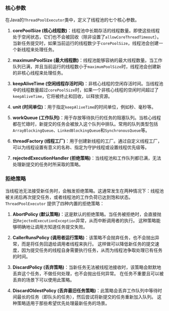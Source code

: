 
### 核心参数

在Java的`ThreadPoolExecutor`类中，定义了线程池的七个核心参数。

1.  **corePoolSize (核心线程数)**：线程池中长期存活的线程数量。即使这些线程处于空闲状态，它们也不会被回收（除非设置了`allowCoreThreadTimeout`）。当新任务提交时，如果当前运行的线程数少于`corePoolSize`，线程池会创建一个新线程来处理任务。

2.  **maximumPoolSize (最大线程数)**：线程池能够容纳的最大线程数量。当工作队列已满，并且当前运行的线程数小于`maximumPoolSize`时，线程池会创建新的非核心线程来处理任务。

3.  **keepAliveTime (空闲线程存活时间)**：非核心线程的空闲存活时间。当线程池中的线程数量超过`corePoolSize`时，如果一个非核心线程的空闲时间超过了`keepAliveTime`，它将被终止和回收，以释放资源。

4.  **unit (时间单位)**：用于指定`keepAliveTime`的时间单位，例如秒、毫秒等。

5.  **workQueue (工作队列)**：用于存放等待执行的任务的阻塞队列。当核心线程都在忙碌时，新提交的任务会被放入这个队列中排队。常用的队列类型包括`ArrayBlockingQueue`、`LinkedBlockingQueue`和`SynchronousQueue`等。

6.  **threadFactory (线程工厂)**：用于创建新线程的工厂。通过自定义线程工厂，可以为线程设置有意义的名称、指定为守护线程或设置线程优先级等。

7.  **rejectedExecutionHandler (拒绝策略)**：当线程池和工作队列都已满，无法处理新提交的任务时所采取的策略。

### 拒绝策略

当线程池无法接受新任务时，会触发拒绝策略。这通常发生在两种情况下：线程池被关闭后再次提交任务，或者线程池的工作负荷已达到饱和状态。 `ThreadPoolExecutor` 提供了四种内置的拒绝策略：

1.  **AbortPolicy (默认策略)**：这是默认的拒绝策略。当任务被拒绝时，会直接抛出`RejectedExecutionException`异常，从而中断调用者的执行。 这种策略能够明确地让调用方知道任务提交失败。

2.  **CallerRunsPolicy (调用者运行策略)**：该策略不会抛弃任务，也不会抛出异常，而是将任务回退给调用者线程来执行。 这样做可以降低新任务的提交速度，因为提交任务的线程自身需要执行任务，从而为线程池争取处理已有任务的时间。

3.  **DiscardPolicy (丢弃策略)**：当新任务无法被线程池接收时，该策略会默默地丢弃这个任务，不做任何处理，也不会抛出任何异常。 在任务不重要且可以被丢弃的场景下可以使用此策略。

4.  **DiscardOldestPolicy (丢弃最旧任务策略)**：此策略会丢弃工作队列中等待时间最长的任务（即队头的任务），然后尝试将新提交的任务重新加入队列。 这种策略适用于那些希望优先处理最新任务的场景。